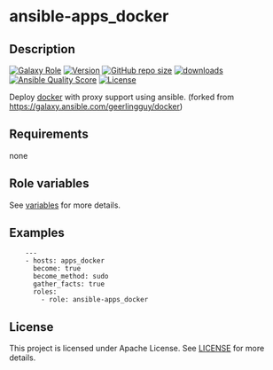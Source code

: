 # ansible-apps_docker

## Description

[![Galaxy Role](https://img.shields.io/badge/galaxy-apps_docker-purple?style=flat)](https://galaxy.ansible.com/lotusnoir/apps_docker)
[![Version](https://img.shields.io/github/release/lotusnoir/ansible-apps_docker.svg)](https://github.com/lotusnoir/ansible-apps_docker/releases/latest)
[![GitHub repo size](https://img.shields.io/github/repo-size/lotusnoir/ansible-apps_docker?color=orange&style=flat)](https://galaxy.ansible.com/lotusnoir/apps_docker)
[![downloads](https://img.shields.io/ansible/role/d/)](https://galaxy.ansible.com/lotusnoir/apps_docker)
[![Ansible Quality Score](https://img.shields.io/ansible/quality/)](https://galaxy.ansible.com/lotusnoir/apps_docker)
[![License](https://img.shields.io/badge/license-Apache--2.0-brightgreen?style=flat)](https://opensource.org/licenses/Apache-2.0)

Deploy [docker](https://docker.io) with proxy support using ansible. (forked from https://galaxy.ansible.com/geerlingguy/docker)

## Requirements

none

## Role variables

See [variables](/defaults/main.yml) for more details.

## Examples

        ---
        - hosts: apps_docker
          become: true
          become_method: sudo
          gather_facts: true
          roles:
            - role: ansible-apps_docker


## License

This project is licensed under Apache License. See [LICENSE](/LICENSE) for more details.

